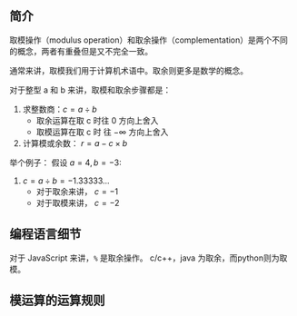  
 
 
## 简介
取模操作（modulus operation）和取余操作（complementation）是两个不同的概念，两者有重叠但是又不完全一致。

通常来讲，取模我们用于计算机术语中。取余则更多是数学的概念。

对于整型 a 和 b 来讲，取模和取余步骤都是：
1. 求整数商：$c= a \div b$
      - 取余运算在取 c 时往 0 方向上舍入
      - 取模运算在取 c 时 往 $-\infty$ 方向上舍入
2. 计算模或余数： $r=a-c \times b$

举个例子：
假设 $a = 4, b = -3$:
1. $c= a \div b = -1.33333...$
    - 对于取余来讲， $c = -1$
    - 对于取模来讲， $c = -2$

## 编程语言细节
对于 JavaScript 来讲，`%` 是取余操作。
c/c++，java 为取余，而python则为取模。

## 模运算的运算规则
